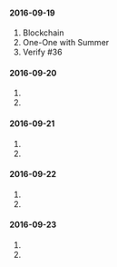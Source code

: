 #### 2016-09-19
1. Blockchain
2. One-One with Summer
3. Verify #36

#### 2016-09-20
1.  
2.  

#### 2016-09-21
1.  
2.  

#### 2016-09-22
1.  
2.  

#### 2016-09-23
1.  
2.  

